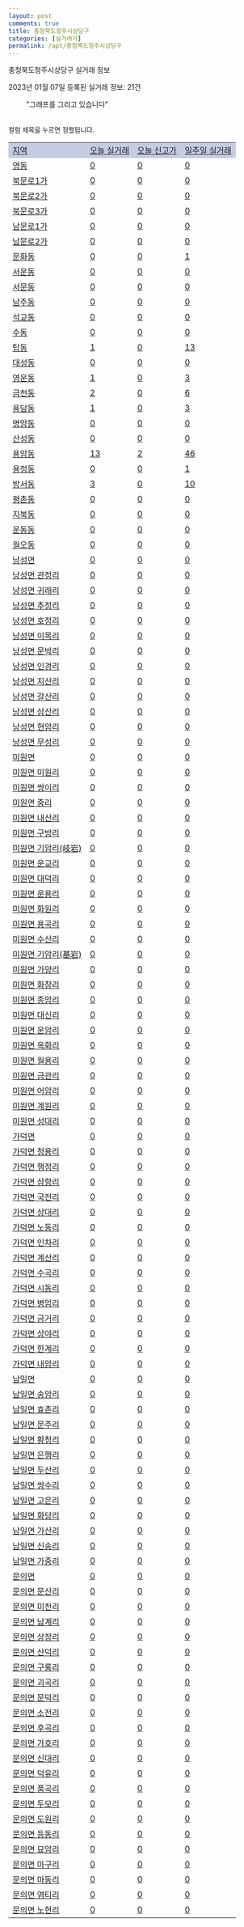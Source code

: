 ```yaml
---
layout: post
comments: true
title: 충청북도청주시상당구
categories: [실거래가]
permalink: /apt/충청북도청주시상당구
---
```


충청북도청주시상당구 실거래 정보

2023년 01월 07일 등록된 실거래 정보: 21건

<!--<script async src="https://pagead2.googlesyndication.com/pagead/js/adsbygoogle.js?client=ca-pub-3485438051770037"
 crossorigin="anonymous"></script>-->

<script type="text/javascript">
  google.charts.load('current', {'packages':['corechart']});
  google.charts.setOnLoadCallback(drawChart);

  function drawChart() {
    var data = google.visualization.arrayToDataTable([['거래일', '매매', '전월세', '전매'], ['21-01', 5, 4, 0], ['21-02', 0, 2, 0], ['21-03', 0, 1, 0], ['21-04', 0, 1, 0], ['21-05', 0, 1, 0], ['21-06', 0, 1, 0], ['21-07', 0, 15, 0], ['21-08', 96, 51, 17], ['21-09', 16, 7, 0], ['21-10', 7, 4, 1], ['21-11', 8, 8, 2], ['21-12', 6, 1, 4], ['22-01', 116, 140, 10], ['22-02', 191, 174, 14], ['22-03', 228, 165, 30], ['22-04', 236, 174, 20], ['22-05', 209, 178, 22], ['22-06', 136, 164, 16], ['22-07', 126, 146, 15], ['22-08', 96, 199, 32], ['22-09', 127, 257, 54], ['22-10', 103, 209, 67], ['22-11', 100, 140, 70], ['22-12', 67, 157, 60], ['23-01', 3, 22, 4]]);

    var options = {
      title: '최근 1년간 유형별 거래량 추이',
      legend: { position: 'bottom' }
    };

    setTimeout(function() {
        var chart = new google.visualization.LineChart(document.getElementById('columnchart_material'));
        chart.draw(data, (options));
        document.getElementById('loading').style.display = 'none';
        var dayLabel = (new Date()).getDay();
        if (dayLabel < 2) {
            sorttable.innerSortFunction.apply(document.getElementById('week'), []);
            sorttable.innerSortFunction.apply(document.getElementById('week'), []);        
        }
        else {
            sorttable.innerSortFunction.apply(document.getElementById('today'), []);
            sorttable.innerSortFunction.apply(document.getElementById('today'), []);
        }
    }, 200);

  }
</script>

<div id="loading" style="z-index:20; display: block; margin-left: 35px">"그래프를 그리고 있습니다"</div>
<div id="columnchart_material" style="width: 95%; margin-left: -35px; display: block"></div>
<!--<div style="width: 95%; margin-left: -35px; display: block">
      <script async src="https://pagead2.googlesyndication.com/pagead/js/adsbygoogle.js?client=ca-pub-3485438051770037"
          crossorigin="anonymous"></script>
      <ins class="adsbygoogle"
          style="display:block"
          data-ad-format="fluid"
          data-ad-layout-key="-fb+5w+4e-db+86"
          data-ad-client="ca-pub-3485438051770037"
          data-ad-slot="1827090281"></ins>
      <script>
          (adsbygoogle = window.adsbygoogle || []).push({});
      </script>
</div>-->
<br>

<font size='small' style='font-size: small;'>컬럼 제목을 누르면 정렬됩니다.</font>
<table class="sortable">
  <tr style='background-color: rgba(114, 132, 186,0.4);'>
    <td id="region"><a href="#">지역</a></td>
    <td id="today"><a href="#">오늘 실거래</a></td>
    <td id="today_new"><a href="#">오늘 신고가</a></td>
    <td id="week"><a href="#">일주일 실거래</a></td>
  </tr>

  
  <tr class="item">
    <td><a href="충청북도청주시상당구영동">영동</a></td>
    <td><a href="충청북도청주시상당구영동">0</a></td>
    <td><a href="충청북도청주시상당구영동">0</a></td>
    <td><a href="충청북도청주시상당구영동">0</a></td>
  </tr>
    

  <tr class="item">
    <td><a href="충청북도청주시상당구북문로1가">북문로1가</a></td>
    <td><a href="충청북도청주시상당구북문로1가">0</a></td>
    <td><a href="충청북도청주시상당구북문로1가">0</a></td>
    <td><a href="충청북도청주시상당구북문로1가">0</a></td>
  </tr>
    

  <tr class="item">
    <td><a href="충청북도청주시상당구북문로2가">북문로2가</a></td>
    <td><a href="충청북도청주시상당구북문로2가">0</a></td>
    <td><a href="충청북도청주시상당구북문로2가">0</a></td>
    <td><a href="충청북도청주시상당구북문로2가">0</a></td>
  </tr>
    

  <tr class="item">
    <td><a href="충청북도청주시상당구북문로3가">북문로3가</a></td>
    <td><a href="충청북도청주시상당구북문로3가">0</a></td>
    <td><a href="충청북도청주시상당구북문로3가">0</a></td>
    <td><a href="충청북도청주시상당구북문로3가">0</a></td>
  </tr>
    

  <tr class="item">
    <td><a href="충청북도청주시상당구남문로1가">남문로1가</a></td>
    <td><a href="충청북도청주시상당구남문로1가">0</a></td>
    <td><a href="충청북도청주시상당구남문로1가">0</a></td>
    <td><a href="충청북도청주시상당구남문로1가">0</a></td>
  </tr>
    

  <tr class="item">
    <td><a href="충청북도청주시상당구남문로2가">남문로2가</a></td>
    <td><a href="충청북도청주시상당구남문로2가">0</a></td>
    <td><a href="충청북도청주시상당구남문로2가">0</a></td>
    <td><a href="충청북도청주시상당구남문로2가">0</a></td>
  </tr>
    

  <tr class="item">
    <td><a href="충청북도청주시상당구문화동">문화동</a></td>
    <td><a href="충청북도청주시상당구문화동">0</a></td>
    <td><a href="충청북도청주시상당구문화동">0</a></td>
    <td><a href="충청북도청주시상당구문화동">1</a></td>
  </tr>
    

  <tr class="item">
    <td><a href="충청북도청주시상당구서운동">서운동</a></td>
    <td><a href="충청북도청주시상당구서운동">0</a></td>
    <td><a href="충청북도청주시상당구서운동">0</a></td>
    <td><a href="충청북도청주시상당구서운동">0</a></td>
  </tr>
    

  <tr class="item">
    <td><a href="충청북도청주시상당구서문동">서문동</a></td>
    <td><a href="충청북도청주시상당구서문동">0</a></td>
    <td><a href="충청북도청주시상당구서문동">0</a></td>
    <td><a href="충청북도청주시상당구서문동">0</a></td>
  </tr>
    

  <tr class="item">
    <td><a href="충청북도청주시상당구남주동">남주동</a></td>
    <td><a href="충청북도청주시상당구남주동">0</a></td>
    <td><a href="충청북도청주시상당구남주동">0</a></td>
    <td><a href="충청북도청주시상당구남주동">0</a></td>
  </tr>
    

  <tr class="item">
    <td><a href="충청북도청주시상당구석교동">석교동</a></td>
    <td><a href="충청북도청주시상당구석교동">0</a></td>
    <td><a href="충청북도청주시상당구석교동">0</a></td>
    <td><a href="충청북도청주시상당구석교동">0</a></td>
  </tr>
    

  <tr class="item">
    <td><a href="충청북도청주시상당구수동">수동</a></td>
    <td><a href="충청북도청주시상당구수동">0</a></td>
    <td><a href="충청북도청주시상당구수동">0</a></td>
    <td><a href="충청북도청주시상당구수동">0</a></td>
  </tr>
    

  <tr class="item">
    <td><a href="충청북도청주시상당구탑동">탑동</a></td>
    <td><a href="충청북도청주시상당구탑동">1</a></td>
    <td><a href="충청북도청주시상당구탑동">0</a></td>
    <td><a href="충청북도청주시상당구탑동">13</a></td>
  </tr>
    

  <tr class="item">
    <td><a href="충청북도청주시상당구대성동">대성동</a></td>
    <td><a href="충청북도청주시상당구대성동">0</a></td>
    <td><a href="충청북도청주시상당구대성동">0</a></td>
    <td><a href="충청북도청주시상당구대성동">0</a></td>
  </tr>
    

  <tr class="item">
    <td><a href="충청북도청주시상당구영운동">영운동</a></td>
    <td><a href="충청북도청주시상당구영운동">1</a></td>
    <td><a href="충청북도청주시상당구영운동">0</a></td>
    <td><a href="충청북도청주시상당구영운동">3</a></td>
  </tr>
    

  <tr class="item">
    <td><a href="충청북도청주시상당구금천동">금천동</a></td>
    <td><a href="충청북도청주시상당구금천동">2</a></td>
    <td><a href="충청북도청주시상당구금천동">0</a></td>
    <td><a href="충청북도청주시상당구금천동">6</a></td>
  </tr>
    

  <tr class="item">
    <td><a href="충청북도청주시상당구용담동">용담동</a></td>
    <td><a href="충청북도청주시상당구용담동">1</a></td>
    <td><a href="충청북도청주시상당구용담동">0</a></td>
    <td><a href="충청북도청주시상당구용담동">3</a></td>
  </tr>
    

  <tr class="item">
    <td><a href="충청북도청주시상당구명암동">명암동</a></td>
    <td><a href="충청북도청주시상당구명암동">0</a></td>
    <td><a href="충청북도청주시상당구명암동">0</a></td>
    <td><a href="충청북도청주시상당구명암동">0</a></td>
  </tr>
    

  <tr class="item">
    <td><a href="충청북도청주시상당구산성동">산성동</a></td>
    <td><a href="충청북도청주시상당구산성동">0</a></td>
    <td><a href="충청북도청주시상당구산성동">0</a></td>
    <td><a href="충청북도청주시상당구산성동">0</a></td>
  </tr>
    

  <tr class="item">
    <td><a href="충청북도청주시상당구용암동">용암동</a></td>
    <td><a href="충청북도청주시상당구용암동">13</a></td>
    <td><a href="충청북도청주시상당구용암동">2</a></td>
    <td><a href="충청북도청주시상당구용암동">46</a></td>
  </tr>
    

  <tr class="item">
    <td><a href="충청북도청주시상당구용정동">용정동</a></td>
    <td><a href="충청북도청주시상당구용정동">0</a></td>
    <td><a href="충청북도청주시상당구용정동">0</a></td>
    <td><a href="충청북도청주시상당구용정동">1</a></td>
  </tr>
    

  <tr class="item">
    <td><a href="충청북도청주시상당구방서동">방서동</a></td>
    <td><a href="충청북도청주시상당구방서동">3</a></td>
    <td><a href="충청북도청주시상당구방서동">0</a></td>
    <td><a href="충청북도청주시상당구방서동">10</a></td>
  </tr>
    

  <tr class="item">
    <td><a href="충청북도청주시상당구평촌동">평촌동</a></td>
    <td><a href="충청북도청주시상당구평촌동">0</a></td>
    <td><a href="충청북도청주시상당구평촌동">0</a></td>
    <td><a href="충청북도청주시상당구평촌동">0</a></td>
  </tr>
    

  <tr class="item">
    <td><a href="충청북도청주시상당구지북동">지북동</a></td>
    <td><a href="충청북도청주시상당구지북동">0</a></td>
    <td><a href="충청북도청주시상당구지북동">0</a></td>
    <td><a href="충청북도청주시상당구지북동">0</a></td>
  </tr>
    

  <tr class="item">
    <td><a href="충청북도청주시상당구운동동">운동동</a></td>
    <td><a href="충청북도청주시상당구운동동">0</a></td>
    <td><a href="충청북도청주시상당구운동동">0</a></td>
    <td><a href="충청북도청주시상당구운동동">0</a></td>
  </tr>
    

  <tr class="item">
    <td><a href="충청북도청주시상당구월오동">월오동</a></td>
    <td><a href="충청북도청주시상당구월오동">0</a></td>
    <td><a href="충청북도청주시상당구월오동">0</a></td>
    <td><a href="충청북도청주시상당구월오동">0</a></td>
  </tr>
    

  <tr class="item">
    <td><a href="충청북도청주시상당구낭성면">낭성면</a></td>
    <td><a href="충청북도청주시상당구낭성면">0</a></td>
    <td><a href="충청북도청주시상당구낭성면">0</a></td>
    <td><a href="충청북도청주시상당구낭성면">0</a></td>
  </tr>
    

  <tr class="item">
    <td><a href="충청북도청주시상당구낭성면관정리">낭성면 관정리</a></td>
    <td><a href="충청북도청주시상당구낭성면관정리">0</a></td>
    <td><a href="충청북도청주시상당구낭성면관정리">0</a></td>
    <td><a href="충청북도청주시상당구낭성면관정리">0</a></td>
  </tr>
    

  <tr class="item">
    <td><a href="충청북도청주시상당구낭성면귀래리">낭성면 귀래리</a></td>
    <td><a href="충청북도청주시상당구낭성면귀래리">0</a></td>
    <td><a href="충청북도청주시상당구낭성면귀래리">0</a></td>
    <td><a href="충청북도청주시상당구낭성면귀래리">0</a></td>
  </tr>
    

  <tr class="item">
    <td><a href="충청북도청주시상당구낭성면추정리">낭성면 추정리</a></td>
    <td><a href="충청북도청주시상당구낭성면추정리">0</a></td>
    <td><a href="충청북도청주시상당구낭성면추정리">0</a></td>
    <td><a href="충청북도청주시상당구낭성면추정리">0</a></td>
  </tr>
    

  <tr class="item">
    <td><a href="충청북도청주시상당구낭성면호정리">낭성면 호정리</a></td>
    <td><a href="충청북도청주시상당구낭성면호정리">0</a></td>
    <td><a href="충청북도청주시상당구낭성면호정리">0</a></td>
    <td><a href="충청북도청주시상당구낭성면호정리">0</a></td>
  </tr>
    

  <tr class="item">
    <td><a href="충청북도청주시상당구낭성면이목리">낭성면 이목리</a></td>
    <td><a href="충청북도청주시상당구낭성면이목리">0</a></td>
    <td><a href="충청북도청주시상당구낭성면이목리">0</a></td>
    <td><a href="충청북도청주시상당구낭성면이목리">0</a></td>
  </tr>
    

  <tr class="item">
    <td><a href="충청북도청주시상당구낭성면문박리">낭성면 문박리</a></td>
    <td><a href="충청북도청주시상당구낭성면문박리">0</a></td>
    <td><a href="충청북도청주시상당구낭성면문박리">0</a></td>
    <td><a href="충청북도청주시상당구낭성면문박리">0</a></td>
  </tr>
    

  <tr class="item">
    <td><a href="충청북도청주시상당구낭성면인경리">낭성면 인경리</a></td>
    <td><a href="충청북도청주시상당구낭성면인경리">0</a></td>
    <td><a href="충청북도청주시상당구낭성면인경리">0</a></td>
    <td><a href="충청북도청주시상당구낭성면인경리">0</a></td>
  </tr>
    

  <tr class="item">
    <td><a href="충청북도청주시상당구낭성면지산리">낭성면 지산리</a></td>
    <td><a href="충청북도청주시상당구낭성면지산리">0</a></td>
    <td><a href="충청북도청주시상당구낭성면지산리">0</a></td>
    <td><a href="충청북도청주시상당구낭성면지산리">0</a></td>
  </tr>
    

  <tr class="item">
    <td><a href="충청북도청주시상당구낭성면갈산리">낭성면 갈산리</a></td>
    <td><a href="충청북도청주시상당구낭성면갈산리">0</a></td>
    <td><a href="충청북도청주시상당구낭성면갈산리">0</a></td>
    <td><a href="충청북도청주시상당구낭성면갈산리">0</a></td>
  </tr>
    

  <tr class="item">
    <td><a href="충청북도청주시상당구낭성면삼산리">낭성면 삼산리</a></td>
    <td><a href="충청북도청주시상당구낭성면삼산리">0</a></td>
    <td><a href="충청북도청주시상당구낭성면삼산리">0</a></td>
    <td><a href="충청북도청주시상당구낭성면삼산리">0</a></td>
  </tr>
    

  <tr class="item">
    <td><a href="충청북도청주시상당구낭성면현암리">낭성면 현암리</a></td>
    <td><a href="충청북도청주시상당구낭성면현암리">0</a></td>
    <td><a href="충청북도청주시상당구낭성면현암리">0</a></td>
    <td><a href="충청북도청주시상당구낭성면현암리">0</a></td>
  </tr>
    

  <tr class="item">
    <td><a href="충청북도청주시상당구낭성면무성리">낭성면 무성리</a></td>
    <td><a href="충청북도청주시상당구낭성면무성리">0</a></td>
    <td><a href="충청북도청주시상당구낭성면무성리">0</a></td>
    <td><a href="충청북도청주시상당구낭성면무성리">0</a></td>
  </tr>
    

  <tr class="item">
    <td><a href="충청북도청주시상당구미원면">미원면</a></td>
    <td><a href="충청북도청주시상당구미원면">0</a></td>
    <td><a href="충청북도청주시상당구미원면">0</a></td>
    <td><a href="충청북도청주시상당구미원면">0</a></td>
  </tr>
    

  <tr class="item">
    <td><a href="충청북도청주시상당구미원면미원리">미원면 미원리</a></td>
    <td><a href="충청북도청주시상당구미원면미원리">0</a></td>
    <td><a href="충청북도청주시상당구미원면미원리">0</a></td>
    <td><a href="충청북도청주시상당구미원면미원리">0</a></td>
  </tr>
    

  <tr class="item">
    <td><a href="충청북도청주시상당구미원면쌍이리">미원면 쌍이리</a></td>
    <td><a href="충청북도청주시상당구미원면쌍이리">0</a></td>
    <td><a href="충청북도청주시상당구미원면쌍이리">0</a></td>
    <td><a href="충청북도청주시상당구미원면쌍이리">0</a></td>
  </tr>
    

  <tr class="item">
    <td><a href="충청북도청주시상당구미원면중리">미원면 중리</a></td>
    <td><a href="충청북도청주시상당구미원면중리">0</a></td>
    <td><a href="충청북도청주시상당구미원면중리">0</a></td>
    <td><a href="충청북도청주시상당구미원면중리">0</a></td>
  </tr>
    

  <tr class="item">
    <td><a href="충청북도청주시상당구미원면내산리">미원면 내산리</a></td>
    <td><a href="충청북도청주시상당구미원면내산리">0</a></td>
    <td><a href="충청북도청주시상당구미원면내산리">0</a></td>
    <td><a href="충청북도청주시상당구미원면내산리">0</a></td>
  </tr>
    

  <tr class="item">
    <td><a href="충청북도청주시상당구미원면구방리">미원면 구방리</a></td>
    <td><a href="충청북도청주시상당구미원면구방리">0</a></td>
    <td><a href="충청북도청주시상당구미원면구방리">0</a></td>
    <td><a href="충청북도청주시상당구미원면구방리">0</a></td>
  </tr>
    

  <tr class="item">
    <td><a href="충청북도청주시상당구미원면기암리(岐岩)">미원면 기암리(岐岩)</a></td>
    <td><a href="충청북도청주시상당구미원면기암리(岐岩)">0</a></td>
    <td><a href="충청북도청주시상당구미원면기암리(岐岩)">0</a></td>
    <td><a href="충청북도청주시상당구미원면기암리(岐岩)">0</a></td>
  </tr>
    

  <tr class="item">
    <td><a href="충청북도청주시상당구미원면운교리">미원면 운교리</a></td>
    <td><a href="충청북도청주시상당구미원면운교리">0</a></td>
    <td><a href="충청북도청주시상당구미원면운교리">0</a></td>
    <td><a href="충청북도청주시상당구미원면운교리">0</a></td>
  </tr>
    

  <tr class="item">
    <td><a href="충청북도청주시상당구미원면대덕리">미원면 대덕리</a></td>
    <td><a href="충청북도청주시상당구미원면대덕리">0</a></td>
    <td><a href="충청북도청주시상당구미원면대덕리">0</a></td>
    <td><a href="충청북도청주시상당구미원면대덕리">0</a></td>
  </tr>
    

  <tr class="item">
    <td><a href="충청북도청주시상당구미원면운용리">미원면 운용리</a></td>
    <td><a href="충청북도청주시상당구미원면운용리">0</a></td>
    <td><a href="충청북도청주시상당구미원면운용리">0</a></td>
    <td><a href="충청북도청주시상당구미원면운용리">0</a></td>
  </tr>
    

  <tr class="item">
    <td><a href="충청북도청주시상당구미원면화원리">미원면 화원리</a></td>
    <td><a href="충청북도청주시상당구미원면화원리">0</a></td>
    <td><a href="충청북도청주시상당구미원면화원리">0</a></td>
    <td><a href="충청북도청주시상당구미원면화원리">0</a></td>
  </tr>
    

  <tr class="item">
    <td><a href="충청북도청주시상당구미원면용곡리">미원면 용곡리</a></td>
    <td><a href="충청북도청주시상당구미원면용곡리">0</a></td>
    <td><a href="충청북도청주시상당구미원면용곡리">0</a></td>
    <td><a href="충청북도청주시상당구미원면용곡리">0</a></td>
  </tr>
    

  <tr class="item">
    <td><a href="충청북도청주시상당구미원면수산리">미원면 수산리</a></td>
    <td><a href="충청북도청주시상당구미원면수산리">0</a></td>
    <td><a href="충청북도청주시상당구미원면수산리">0</a></td>
    <td><a href="충청북도청주시상당구미원면수산리">0</a></td>
  </tr>
    

  <tr class="item">
    <td><a href="충청북도청주시상당구미원면기암리(基岩)">미원면 기암리(基岩)</a></td>
    <td><a href="충청북도청주시상당구미원면기암리(基岩)">0</a></td>
    <td><a href="충청북도청주시상당구미원면기암리(基岩)">0</a></td>
    <td><a href="충청북도청주시상당구미원면기암리(基岩)">0</a></td>
  </tr>
    

  <tr class="item">
    <td><a href="충청북도청주시상당구미원면가양리">미원면 가양리</a></td>
    <td><a href="충청북도청주시상당구미원면가양리">0</a></td>
    <td><a href="충청북도청주시상당구미원면가양리">0</a></td>
    <td><a href="충청북도청주시상당구미원면가양리">0</a></td>
  </tr>
    

  <tr class="item">
    <td><a href="충청북도청주시상당구미원면화창리">미원면 화창리</a></td>
    <td><a href="충청북도청주시상당구미원면화창리">0</a></td>
    <td><a href="충청북도청주시상당구미원면화창리">0</a></td>
    <td><a href="충청북도청주시상당구미원면화창리">0</a></td>
  </tr>
    

  <tr class="item">
    <td><a href="충청북도청주시상당구미원면종암리">미원면 종암리</a></td>
    <td><a href="충청북도청주시상당구미원면종암리">0</a></td>
    <td><a href="충청북도청주시상당구미원면종암리">0</a></td>
    <td><a href="충청북도청주시상당구미원면종암리">0</a></td>
  </tr>
    

  <tr class="item">
    <td><a href="충청북도청주시상당구미원면대신리">미원면 대신리</a></td>
    <td><a href="충청북도청주시상당구미원면대신리">0</a></td>
    <td><a href="충청북도청주시상당구미원면대신리">0</a></td>
    <td><a href="충청북도청주시상당구미원면대신리">0</a></td>
  </tr>
    

  <tr class="item">
    <td><a href="충청북도청주시상당구미원면운암리">미원면 운암리</a></td>
    <td><a href="충청북도청주시상당구미원면운암리">0</a></td>
    <td><a href="충청북도청주시상당구미원면운암리">0</a></td>
    <td><a href="충청북도청주시상당구미원면운암리">0</a></td>
  </tr>
    

  <tr class="item">
    <td><a href="충청북도청주시상당구미원면옥화리">미원면 옥화리</a></td>
    <td><a href="충청북도청주시상당구미원면옥화리">0</a></td>
    <td><a href="충청북도청주시상당구미원면옥화리">0</a></td>
    <td><a href="충청북도청주시상당구미원면옥화리">0</a></td>
  </tr>
    

  <tr class="item">
    <td><a href="충청북도청주시상당구미원면월용리">미원면 월용리</a></td>
    <td><a href="충청북도청주시상당구미원면월용리">0</a></td>
    <td><a href="충청북도청주시상당구미원면월용리">0</a></td>
    <td><a href="충청북도청주시상당구미원면월용리">0</a></td>
  </tr>
    

  <tr class="item">
    <td><a href="충청북도청주시상당구미원면금관리">미원면 금관리</a></td>
    <td><a href="충청북도청주시상당구미원면금관리">0</a></td>
    <td><a href="충청북도청주시상당구미원면금관리">0</a></td>
    <td><a href="충청북도청주시상당구미원면금관리">0</a></td>
  </tr>
    

  <tr class="item">
    <td><a href="충청북도청주시상당구미원면어암리">미원면 어암리</a></td>
    <td><a href="충청북도청주시상당구미원면어암리">0</a></td>
    <td><a href="충청북도청주시상당구미원면어암리">0</a></td>
    <td><a href="충청북도청주시상당구미원면어암리">0</a></td>
  </tr>
    

  <tr class="item">
    <td><a href="충청북도청주시상당구미원면계원리">미원면 계원리</a></td>
    <td><a href="충청북도청주시상당구미원면계원리">0</a></td>
    <td><a href="충청북도청주시상당구미원면계원리">0</a></td>
    <td><a href="충청북도청주시상당구미원면계원리">0</a></td>
  </tr>
    

  <tr class="item">
    <td><a href="충청북도청주시상당구미원면성대리">미원면 성대리</a></td>
    <td><a href="충청북도청주시상당구미원면성대리">0</a></td>
    <td><a href="충청북도청주시상당구미원면성대리">0</a></td>
    <td><a href="충청북도청주시상당구미원면성대리">0</a></td>
  </tr>
    

  <tr class="item">
    <td><a href="충청북도청주시상당구가덕면">가덕면</a></td>
    <td><a href="충청북도청주시상당구가덕면">0</a></td>
    <td><a href="충청북도청주시상당구가덕면">0</a></td>
    <td><a href="충청북도청주시상당구가덕면">0</a></td>
  </tr>
    

  <tr class="item">
    <td><a href="충청북도청주시상당구가덕면청용리">가덕면 청용리</a></td>
    <td><a href="충청북도청주시상당구가덕면청용리">0</a></td>
    <td><a href="충청북도청주시상당구가덕면청용리">0</a></td>
    <td><a href="충청북도청주시상당구가덕면청용리">0</a></td>
  </tr>
    

  <tr class="item">
    <td><a href="충청북도청주시상당구가덕면행정리">가덕면 행정리</a></td>
    <td><a href="충청북도청주시상당구가덕면행정리">0</a></td>
    <td><a href="충청북도청주시상당구가덕면행정리">0</a></td>
    <td><a href="충청북도청주시상당구가덕면행정리">0</a></td>
  </tr>
    

  <tr class="item">
    <td><a href="충청북도청주시상당구가덕면삼항리">가덕면 삼항리</a></td>
    <td><a href="충청북도청주시상당구가덕면삼항리">0</a></td>
    <td><a href="충청북도청주시상당구가덕면삼항리">0</a></td>
    <td><a href="충청북도청주시상당구가덕면삼항리">0</a></td>
  </tr>
    

  <tr class="item">
    <td><a href="충청북도청주시상당구가덕면국전리">가덕면 국전리</a></td>
    <td><a href="충청북도청주시상당구가덕면국전리">0</a></td>
    <td><a href="충청북도청주시상당구가덕면국전리">0</a></td>
    <td><a href="충청북도청주시상당구가덕면국전리">0</a></td>
  </tr>
    

  <tr class="item">
    <td><a href="충청북도청주시상당구가덕면상대리">가덕면 상대리</a></td>
    <td><a href="충청북도청주시상당구가덕면상대리">0</a></td>
    <td><a href="충청북도청주시상당구가덕면상대리">0</a></td>
    <td><a href="충청북도청주시상당구가덕면상대리">0</a></td>
  </tr>
    

  <tr class="item">
    <td><a href="충청북도청주시상당구가덕면노동리">가덕면 노동리</a></td>
    <td><a href="충청북도청주시상당구가덕면노동리">0</a></td>
    <td><a href="충청북도청주시상당구가덕면노동리">0</a></td>
    <td><a href="충청북도청주시상당구가덕면노동리">0</a></td>
  </tr>
    

  <tr class="item">
    <td><a href="충청북도청주시상당구가덕면인차리">가덕면 인차리</a></td>
    <td><a href="충청북도청주시상당구가덕면인차리">0</a></td>
    <td><a href="충청북도청주시상당구가덕면인차리">0</a></td>
    <td><a href="충청북도청주시상당구가덕면인차리">0</a></td>
  </tr>
    

  <tr class="item">
    <td><a href="충청북도청주시상당구가덕면계산리">가덕면 계산리</a></td>
    <td><a href="충청북도청주시상당구가덕면계산리">0</a></td>
    <td><a href="충청북도청주시상당구가덕면계산리">0</a></td>
    <td><a href="충청북도청주시상당구가덕면계산리">0</a></td>
  </tr>
    

  <tr class="item">
    <td><a href="충청북도청주시상당구가덕면수곡리">가덕면 수곡리</a></td>
    <td><a href="충청북도청주시상당구가덕면수곡리">0</a></td>
    <td><a href="충청북도청주시상당구가덕면수곡리">0</a></td>
    <td><a href="충청북도청주시상당구가덕면수곡리">0</a></td>
  </tr>
    

  <tr class="item">
    <td><a href="충청북도청주시상당구가덕면시동리">가덕면 시동리</a></td>
    <td><a href="충청북도청주시상당구가덕면시동리">0</a></td>
    <td><a href="충청북도청주시상당구가덕면시동리">0</a></td>
    <td><a href="충청북도청주시상당구가덕면시동리">0</a></td>
  </tr>
    

  <tr class="item">
    <td><a href="충청북도청주시상당구가덕면병암리">가덕면 병암리</a></td>
    <td><a href="충청북도청주시상당구가덕면병암리">0</a></td>
    <td><a href="충청북도청주시상당구가덕면병암리">0</a></td>
    <td><a href="충청북도청주시상당구가덕면병암리">0</a></td>
  </tr>
    

  <tr class="item">
    <td><a href="충청북도청주시상당구가덕면금거리">가덕면 금거리</a></td>
    <td><a href="충청북도청주시상당구가덕면금거리">0</a></td>
    <td><a href="충청북도청주시상당구가덕면금거리">0</a></td>
    <td><a href="충청북도청주시상당구가덕면금거리">0</a></td>
  </tr>
    

  <tr class="item">
    <td><a href="충청북도청주시상당구가덕면상야리">가덕면 상야리</a></td>
    <td><a href="충청북도청주시상당구가덕면상야리">0</a></td>
    <td><a href="충청북도청주시상당구가덕면상야리">0</a></td>
    <td><a href="충청북도청주시상당구가덕면상야리">0</a></td>
  </tr>
    

  <tr class="item">
    <td><a href="충청북도청주시상당구가덕면한계리">가덕면 한계리</a></td>
    <td><a href="충청북도청주시상당구가덕면한계리">0</a></td>
    <td><a href="충청북도청주시상당구가덕면한계리">0</a></td>
    <td><a href="충청북도청주시상당구가덕면한계리">0</a></td>
  </tr>
    

  <tr class="item">
    <td><a href="충청북도청주시상당구가덕면내암리">가덕면 내암리</a></td>
    <td><a href="충청북도청주시상당구가덕면내암리">0</a></td>
    <td><a href="충청북도청주시상당구가덕면내암리">0</a></td>
    <td><a href="충청북도청주시상당구가덕면내암리">0</a></td>
  </tr>
    

  <tr class="item">
    <td><a href="충청북도청주시상당구남일면">남일면</a></td>
    <td><a href="충청북도청주시상당구남일면">0</a></td>
    <td><a href="충청북도청주시상당구남일면">0</a></td>
    <td><a href="충청북도청주시상당구남일면">0</a></td>
  </tr>
    

  <tr class="item">
    <td><a href="충청북도청주시상당구남일면송암리">남일면 송암리</a></td>
    <td><a href="충청북도청주시상당구남일면송암리">0</a></td>
    <td><a href="충청북도청주시상당구남일면송암리">0</a></td>
    <td><a href="충청북도청주시상당구남일면송암리">0</a></td>
  </tr>
    

  <tr class="item">
    <td><a href="충청북도청주시상당구남일면효촌리">남일면 효촌리</a></td>
    <td><a href="충청북도청주시상당구남일면효촌리">0</a></td>
    <td><a href="충청북도청주시상당구남일면효촌리">0</a></td>
    <td><a href="충청북도청주시상당구남일면효촌리">0</a></td>
  </tr>
    

  <tr class="item">
    <td><a href="충청북도청주시상당구남일면문주리">남일면 문주리</a></td>
    <td><a href="충청북도청주시상당구남일면문주리">0</a></td>
    <td><a href="충청북도청주시상당구남일면문주리">0</a></td>
    <td><a href="충청북도청주시상당구남일면문주리">0</a></td>
  </tr>
    

  <tr class="item">
    <td><a href="충청북도청주시상당구남일면황청리">남일면 황청리</a></td>
    <td><a href="충청북도청주시상당구남일면황청리">0</a></td>
    <td><a href="충청북도청주시상당구남일면황청리">0</a></td>
    <td><a href="충청북도청주시상당구남일면황청리">0</a></td>
  </tr>
    

  <tr class="item">
    <td><a href="충청북도청주시상당구남일면은행리">남일면 은행리</a></td>
    <td><a href="충청북도청주시상당구남일면은행리">0</a></td>
    <td><a href="충청북도청주시상당구남일면은행리">0</a></td>
    <td><a href="충청북도청주시상당구남일면은행리">0</a></td>
  </tr>
    

  <tr class="item">
    <td><a href="충청북도청주시상당구남일면두산리">남일면 두산리</a></td>
    <td><a href="충청북도청주시상당구남일면두산리">0</a></td>
    <td><a href="충청북도청주시상당구남일면두산리">0</a></td>
    <td><a href="충청북도청주시상당구남일면두산리">0</a></td>
  </tr>
    

  <tr class="item">
    <td><a href="충청북도청주시상당구남일면쌍수리">남일면 쌍수리</a></td>
    <td><a href="충청북도청주시상당구남일면쌍수리">0</a></td>
    <td><a href="충청북도청주시상당구남일면쌍수리">0</a></td>
    <td><a href="충청북도청주시상당구남일면쌍수리">0</a></td>
  </tr>
    

  <tr class="item">
    <td><a href="충청북도청주시상당구남일면고은리">남일면 고은리</a></td>
    <td><a href="충청북도청주시상당구남일면고은리">0</a></td>
    <td><a href="충청북도청주시상당구남일면고은리">0</a></td>
    <td><a href="충청북도청주시상당구남일면고은리">0</a></td>
  </tr>
    

  <tr class="item">
    <td><a href="충청북도청주시상당구남일면화당리">남일면 화당리</a></td>
    <td><a href="충청북도청주시상당구남일면화당리">0</a></td>
    <td><a href="충청북도청주시상당구남일면화당리">0</a></td>
    <td><a href="충청북도청주시상당구남일면화당리">0</a></td>
  </tr>
    

  <tr class="item">
    <td><a href="충청북도청주시상당구남일면가산리">남일면 가산리</a></td>
    <td><a href="충청북도청주시상당구남일면가산리">0</a></td>
    <td><a href="충청북도청주시상당구남일면가산리">0</a></td>
    <td><a href="충청북도청주시상당구남일면가산리">0</a></td>
  </tr>
    

  <tr class="item">
    <td><a href="충청북도청주시상당구남일면신송리">남일면 신송리</a></td>
    <td><a href="충청북도청주시상당구남일면신송리">0</a></td>
    <td><a href="충청북도청주시상당구남일면신송리">0</a></td>
    <td><a href="충청북도청주시상당구남일면신송리">0</a></td>
  </tr>
    

  <tr class="item">
    <td><a href="충청북도청주시상당구남일면가중리">남일면 가중리</a></td>
    <td><a href="충청북도청주시상당구남일면가중리">0</a></td>
    <td><a href="충청북도청주시상당구남일면가중리">0</a></td>
    <td><a href="충청북도청주시상당구남일면가중리">0</a></td>
  </tr>
    

  <tr class="item">
    <td><a href="충청북도청주시상당구문의면">문의면</a></td>
    <td><a href="충청북도청주시상당구문의면">0</a></td>
    <td><a href="충청북도청주시상당구문의면">0</a></td>
    <td><a href="충청북도청주시상당구문의면">0</a></td>
  </tr>
    

  <tr class="item">
    <td><a href="충청북도청주시상당구문의면문산리">문의면 문산리</a></td>
    <td><a href="충청북도청주시상당구문의면문산리">0</a></td>
    <td><a href="충청북도청주시상당구문의면문산리">0</a></td>
    <td><a href="충청북도청주시상당구문의면문산리">0</a></td>
  </tr>
    

  <tr class="item">
    <td><a href="충청북도청주시상당구문의면미천리">문의면 미천리</a></td>
    <td><a href="충청북도청주시상당구문의면미천리">0</a></td>
    <td><a href="충청북도청주시상당구문의면미천리">0</a></td>
    <td><a href="충청북도청주시상당구문의면미천리">0</a></td>
  </tr>
    

  <tr class="item">
    <td><a href="충청북도청주시상당구문의면남계리">문의면 남계리</a></td>
    <td><a href="충청북도청주시상당구문의면남계리">0</a></td>
    <td><a href="충청북도청주시상당구문의면남계리">0</a></td>
    <td><a href="충청북도청주시상당구문의면남계리">0</a></td>
  </tr>
    

  <tr class="item">
    <td><a href="충청북도청주시상당구문의면상장리">문의면 상장리</a></td>
    <td><a href="충청북도청주시상당구문의면상장리">0</a></td>
    <td><a href="충청북도청주시상당구문의면상장리">0</a></td>
    <td><a href="충청북도청주시상당구문의면상장리">0</a></td>
  </tr>
    

  <tr class="item">
    <td><a href="충청북도청주시상당구문의면산덕리">문의면 산덕리</a></td>
    <td><a href="충청북도청주시상당구문의면산덕리">0</a></td>
    <td><a href="충청북도청주시상당구문의면산덕리">0</a></td>
    <td><a href="충청북도청주시상당구문의면산덕리">0</a></td>
  </tr>
    

  <tr class="item">
    <td><a href="충청북도청주시상당구문의면구룡리">문의면 구룡리</a></td>
    <td><a href="충청북도청주시상당구문의면구룡리">0</a></td>
    <td><a href="충청북도청주시상당구문의면구룡리">0</a></td>
    <td><a href="충청북도청주시상당구문의면구룡리">0</a></td>
  </tr>
    

  <tr class="item">
    <td><a href="충청북도청주시상당구문의면괴곡리">문의면 괴곡리</a></td>
    <td><a href="충청북도청주시상당구문의면괴곡리">0</a></td>
    <td><a href="충청북도청주시상당구문의면괴곡리">0</a></td>
    <td><a href="충청북도청주시상당구문의면괴곡리">0</a></td>
  </tr>
    

  <tr class="item">
    <td><a href="충청북도청주시상당구문의면문덕리">문의면 문덕리</a></td>
    <td><a href="충청북도청주시상당구문의면문덕리">0</a></td>
    <td><a href="충청북도청주시상당구문의면문덕리">0</a></td>
    <td><a href="충청북도청주시상당구문의면문덕리">0</a></td>
  </tr>
    

  <tr class="item">
    <td><a href="충청북도청주시상당구문의면소전리">문의면 소전리</a></td>
    <td><a href="충청북도청주시상당구문의면소전리">0</a></td>
    <td><a href="충청북도청주시상당구문의면소전리">0</a></td>
    <td><a href="충청북도청주시상당구문의면소전리">0</a></td>
  </tr>
    

  <tr class="item">
    <td><a href="충청북도청주시상당구문의면후곡리">문의면 후곡리</a></td>
    <td><a href="충청북도청주시상당구문의면후곡리">0</a></td>
    <td><a href="충청북도청주시상당구문의면후곡리">0</a></td>
    <td><a href="충청북도청주시상당구문의면후곡리">0</a></td>
  </tr>
    

  <tr class="item">
    <td><a href="충청북도청주시상당구문의면가호리">문의면 가호리</a></td>
    <td><a href="충청북도청주시상당구문의면가호리">0</a></td>
    <td><a href="충청북도청주시상당구문의면가호리">0</a></td>
    <td><a href="충청북도청주시상당구문의면가호리">0</a></td>
  </tr>
    

  <tr class="item">
    <td><a href="충청북도청주시상당구문의면신대리">문의면 신대리</a></td>
    <td><a href="충청북도청주시상당구문의면신대리">0</a></td>
    <td><a href="충청북도청주시상당구문의면신대리">0</a></td>
    <td><a href="충청북도청주시상당구문의면신대리">0</a></td>
  </tr>
    

  <tr class="item">
    <td><a href="충청북도청주시상당구문의면덕유리">문의면 덕유리</a></td>
    <td><a href="충청북도청주시상당구문의면덕유리">0</a></td>
    <td><a href="충청북도청주시상당구문의면덕유리">0</a></td>
    <td><a href="충청북도청주시상당구문의면덕유리">0</a></td>
  </tr>
    

  <tr class="item">
    <td><a href="충청북도청주시상당구문의면품곡리">문의면 품곡리</a></td>
    <td><a href="충청북도청주시상당구문의면품곡리">0</a></td>
    <td><a href="충청북도청주시상당구문의면품곡리">0</a></td>
    <td><a href="충청북도청주시상당구문의면품곡리">0</a></td>
  </tr>
    

  <tr class="item">
    <td><a href="충청북도청주시상당구문의면두모리">문의면 두모리</a></td>
    <td><a href="충청북도청주시상당구문의면두모리">0</a></td>
    <td><a href="충청북도청주시상당구문의면두모리">0</a></td>
    <td><a href="충청북도청주시상당구문의면두모리">0</a></td>
  </tr>
    

  <tr class="item">
    <td><a href="충청북도청주시상당구문의면도원리">문의면 도원리</a></td>
    <td><a href="충청북도청주시상당구문의면도원리">0</a></td>
    <td><a href="충청북도청주시상당구문의면도원리">0</a></td>
    <td><a href="충청북도청주시상당구문의면도원리">0</a></td>
  </tr>
    

  <tr class="item">
    <td><a href="충청북도청주시상당구문의면등동리">문의면 등동리</a></td>
    <td><a href="충청북도청주시상당구문의면등동리">0</a></td>
    <td><a href="충청북도청주시상당구문의면등동리">0</a></td>
    <td><a href="충청북도청주시상당구문의면등동리">0</a></td>
  </tr>
    

  <tr class="item">
    <td><a href="충청북도청주시상당구문의면묘암리">문의면 묘암리</a></td>
    <td><a href="충청북도청주시상당구문의면묘암리">0</a></td>
    <td><a href="충청북도청주시상당구문의면묘암리">0</a></td>
    <td><a href="충청북도청주시상당구문의면묘암리">0</a></td>
  </tr>
    

  <tr class="item">
    <td><a href="충청북도청주시상당구문의면마구리">문의면 마구리</a></td>
    <td><a href="충청북도청주시상당구문의면마구리">0</a></td>
    <td><a href="충청북도청주시상당구문의면마구리">0</a></td>
    <td><a href="충청북도청주시상당구문의면마구리">0</a></td>
  </tr>
    

  <tr class="item">
    <td><a href="충청북도청주시상당구문의면마동리">문의면 마동리</a></td>
    <td><a href="충청북도청주시상당구문의면마동리">0</a></td>
    <td><a href="충청북도청주시상당구문의면마동리">0</a></td>
    <td><a href="충청북도청주시상당구문의면마동리">0</a></td>
  </tr>
    

  <tr class="item">
    <td><a href="충청북도청주시상당구문의면염티리">문의면 염티리</a></td>
    <td><a href="충청북도청주시상당구문의면염티리">0</a></td>
    <td><a href="충청북도청주시상당구문의면염티리">0</a></td>
    <td><a href="충청북도청주시상당구문의면염티리">0</a></td>
  </tr>
    

  <tr class="item">
    <td><a href="충청북도청주시상당구문의면노현리">문의면 노현리</a></td>
    <td><a href="충청북도청주시상당구문의면노현리">0</a></td>
    <td><a href="충청북도청주시상당구문의면노현리">0</a></td>
    <td><a href="충청북도청주시상당구문의면노현리">0</a></td>
  </tr>
    


</table>


    